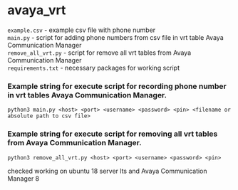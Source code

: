 # avaya_vrt
`example.csv` - example csv file with phone number <br>
`main.py` - script for adding phone numbers from csv file in vrt table Avaya Communication Manager<br>
`remove_all_vrt.py` - script for remove all vrt tables from Avaya Communication Manager<br>
`requirements.txt` - necessary packages for working script<br>
<h3>Example string for execute script for recording phone number in vrt tables Avaya Communication Manager.</h3>

`python3 main.py <host> <port> <username> <password> <pin> <filename or absolute path to csv file>`
 
<h3>Example string for execute script for removing all vrt tables from Avaya Communication Manager.</h3>

`python3 remove_all_vrt.py <host> <port> <username> <password> <pin>`

checked working on ubuntu 18 server lts and Avaya Communication Manager 8
